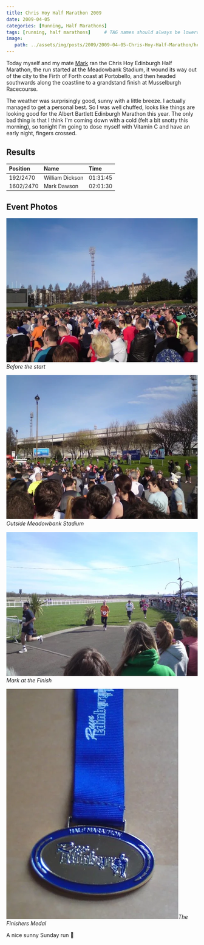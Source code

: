 ```yaml
---
title: Chris Hoy Half Marathon 2009
date: 2009-04-05
categories: [Running, Half Marathons]
tags: [running, half marathons]     # TAG names should always be lowercase
image:
   path: ../assets/img/posts/2009/2009-04-05-Chris-Hoy-Half-Marathon/header.webp
---
```


Today myself and my mate [Mark](https://www.dawsoncreative.co.uk/) ran the Chris Hoy Edinburgh Half Marathon, the run started at the Meadowbank Stadium, it wound its way out of the city to the Firth of Forth coast at Portobello, and then headed southwards along the coastline to a grandstand finish at Musselburgh Racecourse.

The weather was surprisingly good, sunny with a little breeze. I actually managed to get a personal best. So I was well chuffed, looks like things are looking good for the Albert Bartlett Edinburgh Marathon this year. The only bad thing is that I think I'm coming down with a cold (felt a bit snotty this morning), so tonight I'm going to dose myself with Vitamin C and have an early night, fingers crossed.

## Results

| Position   | Name             | Time     |
| :--------- | :--------------- | :------- |
| 192/2470   | William Dickson  | 01:31:45 |
| 1602/2470  | Mark Dawson      | 02:01:30 |

## Event Photos

![Before the start](../assets/img/posts/2009/2009-04-05-Chris-Hoy-Half-Marathon/Before_the_start1.webp)_Before the start_

![Outside Meadowbank Stadium](../assets/img/posts/2009/2009-04-05-Chris-Hoy-Half-Marathon/Outside_the_start.webp)_Outside Meadowbank Stadium_

![Mark at the finish](../assets/img/posts/2009/2009-04-05-Chris-Hoy-Half-Marathon/Mark_at_the_finish.webp)_Mark at the Finish_

![Finishing Medal](../assets/img/posts/2009/2009-04-05-Chris-Hoy-Half-Marathon/Medal.webp)_The Finishers Medal_

A nice sunny Sunday run 🙂
